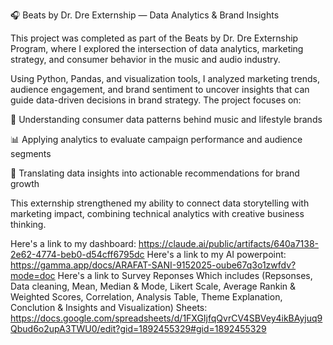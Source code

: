 🎧 Beats by Dr. Dre Externship — Data Analytics & Brand Insights

This project was completed as part of the Beats by Dr. Dre Externship Program, where I explored the intersection of data analytics, marketing strategy, and consumer behavior in the music and audio industry.

Using Python, Pandas, and visualization tools, I analyzed marketing trends, audience engagement, and brand sentiment to uncover insights that can guide data-driven decisions in brand strategy. The project focuses on:

🧠 Understanding consumer data patterns behind music and lifestyle brands

📊 Applying analytics to evaluate campaign performance and audience segments

💬 Translating data insights into actionable recommendations for brand growth

This externship strengthened my ability to connect data storytelling with marketing impact, combining technical analytics with creative business thinking.

Here's a link to my dashboard: https://claude.ai/public/artifacts/640a7138-2e62-4774-beb0-d54cff6795dc
Here's a link to my AI powerpoint: https://gamma.app/docs/ARAFAT-SANI-9152025-oube67q3o1zwfdv?mode=doc
Here's a link to Survey Reponses Which includes (Repsonses, Data cleaning, Mean, Median & Mode, Likert Scale, Average Rankin & Weighted Scores, Correlation, Analysis Table, Theme Explanation, Conclution & Insights and Visualization) Sheets: https://docs.google.com/spreadsheets/d/1FXGIjfqQvrCV4SBVey4ikBAyjuq9Qbud6o2upA3TWU0/edit?gid=1892455329#gid=1892455329

